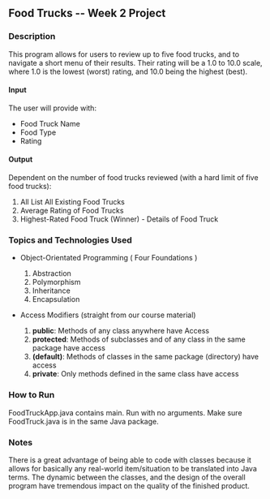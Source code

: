 ## Food Trucks -- Week 2 Project

### Description
This program allows for users to review up to five food trucks, and to navigate a short menu of their results. Their rating will be a 1.0 to 10.0 scale, where 1.0 is the lowest (worst) rating, and 10.0 being the highest (best).

#### Input
The user will provide with:
* Food Truck Name
* Food Type
* Rating

#### Output
Dependent on the number of food trucks reviewed (with a hard limit of five food trucks):
1. All List All Existing Food Trucks
2. Average Rating of Food Trucks
3. Highest-Rated Food Truck (Winner) - Details of Food Truck

### Topics and Technologies Used
* Object-Orientated Programming ( Four Foundations )
  1. Abstraction
  2. Polymorphism
  3. Inheritance
  4. Encapsulation

* Access Modifiers (straight from our course material)
  1. **public**: Methods of any class anywhere have Access
  2. **protected**: Methods of subclasses and of any class in the same package have access
  3. **(default)**: Methods of classes in the same package (directory) have access
  4. **private**: Only methods defined in the same class have access

### How to Run
FoodTruckApp.java contains main. Run with no arguments. Make sure FoodTruck.java is in the same Java package.

### Notes
There is a great advantage of being able to code with classes because it allows for basically any real-world item/situation to be translated into Java terms. The dynamic between the classes, and the design of the overall program have tremendous impact on the quality of the finished product.

